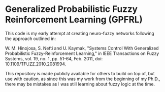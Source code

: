 # Generalized Probabilistic Fuzzy Reinforcement Learning (GPFRL)
This code is my early attempt at creating neuro-fuzzy networks following the approach outlined in:

W. M. Hinojosa, S. Nefti and U. Kaymak, "Systems Control With Generalized Probabilistic Fuzzy-Reinforcement Learning," in IEEE Transactions on Fuzzy Systems, vol. 19, no. 1, pp. 51-64, Feb. 2011, doi: 10.1109/TFUZZ.2010.2081994.

This repository is made publicly available for others to build on top of, but use with caution, as since this was my work from the beginning of my Ph.D., there may be mistakes as I was still learning about fuzzy logic at the time.
